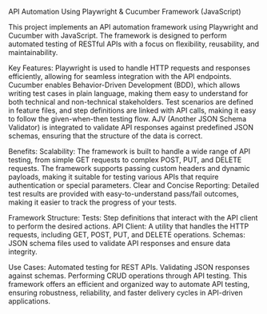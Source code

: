 API Automation Using Playwright & Cucumber Framework (JavaScript)

This project implements an API automation framework using Playwright and Cucumber with JavaScript. The framework is designed to perform automated testing of RESTful APIs with a focus on flexibility, reusability, 
and maintainability.

Key Features:
Playwright is used to handle HTTP requests and responses efficiently, allowing for seamless integration with the API endpoints.
Cucumber enables Behavior-Driven Development (BDD), which allows writing test cases in plain language, making them easy to understand for both technical and non-technical stakeholders.
Test scenarios are defined in feature files, and step definitions are linked with API calls, making it easy to follow the given-when-then testing flow.
AJV (Another JSON Schema Validator) is integrated to validate API responses against predefined JSON schemas, ensuring that the structure of the data is correct.

Benefits:
Scalability: The framework is built to handle a wide range of API testing, from simple GET requests to complex POST, PUT, and DELETE requests.
The framework supports passing custom headers and dynamic payloads, making it suitable for testing various APIs that require authentication or special parameters.
Clear and Concise Reporting: Detailed test results are provided with easy-to-understand pass/fail outcomes, making it easier to track the progress of your tests.

Framework Structure:
Tests: Step definitions that interact with the API client to perform the desired actions.
API Client: A utility that handles the HTTP requests, including GET, POST, PUT, and DELETE operations.
Schemas: JSON schema files used to validate API responses and ensure data integrity.

Use Cases:
Automated testing for REST APIs.
Validating JSON responses against schemas.
Performing CRUD operations through API testing.
This framework offers an efficient and organized way to automate API testing, ensuring robustness, reliability, and faster delivery cycles in API-driven applications.
